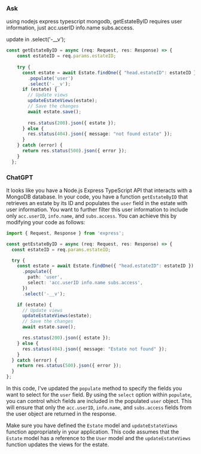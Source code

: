 ### Ask

using nodejs express typescript mongodb,
getEstateByID requires user information, just acc.userID info.name subs.access.

update in .select('-__v');

```ts
const getEstateByID = async (req: Request, res: Response) => {
    const estateID = req.params.estateID;
  
    try {
      const estate = await Estate.findOne({ "head.estateID": estateID })
        .populate('user')
        .select('-__v');
      if (estate) {
        // Update views
        updateEstateViews(estate);
        // Save the changes
        await estate.save();
  
        res.status(200).json({ estate });
      } else {
        res.status(404).json({ message: "not found estate" });
      }
    } catch (error) {
      return res.status(500).json({ error });
    }
  };
```

### ChatGPT

It looks like you have a Node.js Express TypeScript API that interacts with a MongoDB database. In your code, you have a function `getEstateByID` that retrieves an estate by its ID and populates the `user` field in the estate with user information. You want to further filter this user information to include only `acc.userID`, `info.name`, and `subs.access`. You can achieve this by modifying your code as follows:

```ts
import { Request, Response } from 'express';

const getEstateByID = async (req: Request, res: Response) => {
  const estateID = req.params.estateID;

  try {
    const estate = await Estate.findOne({ "head.estateID": estateID })
      .populate({
        path: 'user',
        select: 'acc.userID info.name subs.access',
      })
      .select('-__v');

    if (estate) {
      // Update views
      updateEstateViews(estate);
      // Save the changes
      await estate.save();

      res.status(200).json({ estate });
    } else {
      res.status(404).json({ message: "Estate not found" });
    }
  } catch (error) {
    return res.status(500).json({ error });
  }
};
```

In this code, I've updated the `populate` method to specify the fields you want to select for the `user` field. By using the `select` option within `populate`, you can control which fields are included in the populated `user` object. This will ensure that only the `acc.userID`, `info.name`, and `subs.access` fields from the user object are returned in the response.

Make sure you have defined the `Estate` model and `updateEstateViews` function appropriately in your application. This code assumes that the `Estate` model has a reference to the `User` model and the `updateEstateViews` function updates the views for the estate.
